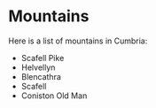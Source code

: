 Mountains
=========

Here is a list of mountains in Cumbria:

* Scafell Pike
* Helvellyn
* Blencathra
* Scafell
* Coniston Old Man
